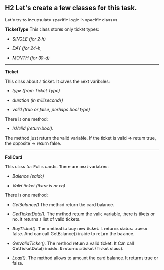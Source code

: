 ## H2 Let's create a few classes for this task.
Let's try to incupsulate specific logic in specific classes.

**TicketType**
This class stores only ticket types:

* *SINGLE (for 2-h)*

* *DAY (for 24-h)*

* *MONTH (for 30-d)*

---

**Ticket**

This class about a ticket. It saves the next varibales:

* *type (from Ticket Type)*
  
* *duration (in milliseconds)*

* *valid (true or false, perhaps bool type)*
  
There is one method:
* *IsValid (return bool).*

The method just return the valid variable. If the ticket is valid => return true, the opposite => return false.

---
**FoliCard**

This class for Foli's cards. There are next variables:

* *Balance (saldo)*

* *Valid ticket (there is or no)*

There is one method:
* *GetBalance()*
The method return the card balance.

* *GetTicketData().*
The method return the valid variable, there is tikets or no. It returns a list of valid tickets.

* *BuyTicket().*
The method to buy new ticket. It returns status: true or false. And can call GetBalance() inside to return the balance.

* *GetValidTicket().*
The method return a valid ticket. It Can call GetTicketData() inside. It returns a ticket (Ticket class).

* *Load().*
The method allows to amount the card balance. It returns true or false.
